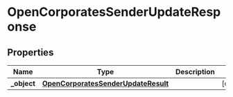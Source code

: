 

# OpenCorporatesSenderUpdateResponse

## Properties

Name | Type | Description | Notes
------------ | ------------- | ------------- | -------------
**_object** | [**OpenCorporatesSenderUpdateResult**](OpenCorporatesSenderUpdateResult.md) |  |  [optional]



